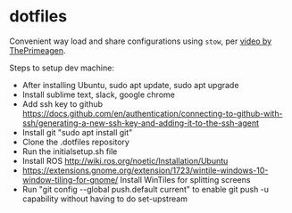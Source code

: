 # dotfiles

Convenient way load and share configurations using `stow`, per [video by ThePrimeagen](https://www.youtube.com/watch?v=tkUllCAGs3c&ab_channel=ThePrimeagen).

Steps to setup dev machine:
- After installing Ubuntu, sudo apt update, sudo apt upgrade
- Install sublime text, slack, google chrome
- Add ssh key to github https://docs.github.com/en/authentication/connecting-to-github-with-ssh/generating-a-new-ssh-key-and-adding-it-to-the-ssh-agent
- Install git "sudo apt install git"
- Clone the .dotfiles repository
- Run the initialsetup.sh file
- Install ROS http://wiki.ros.org/noetic/Installation/Ubuntu
- https://extensions.gnome.org/extension/1723/wintile-windows-10-window-tiling-for-gnome/ Install WinTiles for splitting screens 
- Run "git config --global push.default current" to enable git push -u capability without having to do set-upstream
